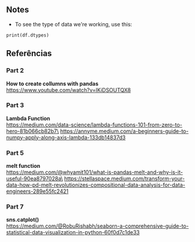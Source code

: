 ## Notes

- To see the type of data we're working, use this: 

```Phyton
print(df.dtypes)
```

## Referências

### Part 2
**How to create collumns with pandas**\
https://www.youtube.com/watch?v=IKiDSOUTQX8 

### Part 3
**Lambda Function**\
https://medium.com/data-science/lambda-functions-101-from-zero-to-hero-81b066cb82b7\
https://annyme.medium.com/a-beginners-guide-to-numpy-apply-along-axis-lambda-133db14837d3

### Part 5
**melt function**\
https://medium.com/@whyamit101/what-is-pandas-melt-and-why-is-it-useful-90ea8797028a\
https://stellaspace.medium.com/transform-your-data-how-pd-melt-revolutionizes-compositional-data-analysis-for-data-engineers-289e55fc2421

### Part 7
**sns.catplot()**\
https://medium.com/@RobuRishabh/seaborn-a-comprehensive-guide-to-statistical-data-visualization-in-python-60f0d7c1de33

